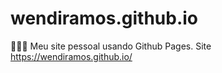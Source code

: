 # wendiramos.github.io
🧜🏻‍♀️ Meu site pessoal usando Github Pages. 
Site https://wendiramos.github.io/
